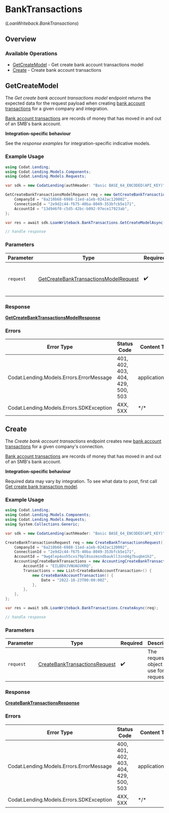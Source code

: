 # BankTransactions
(*LoanWriteback.BankTransactions*)

## Overview

### Available Operations

* [GetCreateModel](#getcreatemodel) - Get create bank account transactions model
* [Create](#create) - Create bank account transactions

## GetCreateModel

The *Get create bank account transactions model* endpoint returns the expected data for the request payload when creating [bank account transactions](https://docs.codat.io/lending-api#/schemas/BankTransactions) for a given company and integration.

[Bank account transactions](https://docs.codat.io/lending-api#/schemas/BankTransactions) are records of money that has moved in and out of an SMB's bank account.

**Integration-specific behaviour**

See the *response examples* for integration-specific indicative models.

### Example Usage

```csharp
using Codat.Lending;
using Codat.Lending.Models.Components;
using Codat.Lending.Models.Requests;

var sdk = new CodatLending(authHeader: "Basic BASE_64_ENCODED(API_KEY)");

GetCreateBankTransactionsModelRequest req = new GetCreateBankTransactionsModelRequest() {
    CompanyId = "8a210b68-6988-11ed-a1eb-0242ac120002",
    ConnectionId = "2e9d2c44-f675-40ba-8049-353bfcb5e171",
    AccountId = "13d946f0-c5d5-42bc-b092-97ece17923ab",
};

var res = await sdk.LoanWriteback.BankTransactions.GetCreateModelAsync(req);

// handle response
```

### Parameters

| Parameter                                                                                               | Type                                                                                                    | Required                                                                                                | Description                                                                                             |
| ------------------------------------------------------------------------------------------------------- | ------------------------------------------------------------------------------------------------------- | ------------------------------------------------------------------------------------------------------- | ------------------------------------------------------------------------------------------------------- |
| `request`                                                                                               | [GetCreateBankTransactionsModelRequest](../../Models/Requests/GetCreateBankTransactionsModelRequest.md) | :heavy_check_mark:                                                                                      | The request object to use for the request.                                                              |

### Response

**[GetCreateBankTransactionsModelResponse](../../Models/Requests/GetCreateBankTransactionsModelResponse.md)**

### Errors

| Error Type                               | Status Code                              | Content Type                             |
| ---------------------------------------- | ---------------------------------------- | ---------------------------------------- |
| Codat.Lending.Models.Errors.ErrorMessage | 401, 402, 403, 404, 429, 500, 503        | application/json                         |
| Codat.Lending.Models.Errors.SDKException | 4XX, 5XX                                 | \*/\*                                    |

## Create

The *Create bank account transactions* endpoint creates new [bank account transactions](https://docs.codat.io/lending-api#/schemas/BankTransactions) for a given company's connection.

[Bank account transactions](https://docs.codat.io/lending-api#/schemas/BankTransactions) are records of money that has moved in and out of an SMB's bank account.

**Integration-specific behaviour**

Required data may vary by integration. To see what data to post, first call [Get create bank transaction model](https://docs.codat.io/lending-api#/operations/get-create-bankTransactions-model).


### Example Usage

```csharp
using Codat.Lending;
using Codat.Lending.Models.Components;
using Codat.Lending.Models.Requests;
using System.Collections.Generic;

var sdk = new CodatLending(authHeader: "Basic BASE_64_ENCODED(API_KEY)");

CreateBankTransactionsRequest req = new CreateBankTransactionsRequest() {
    CompanyId = "8a210b68-6988-11ed-a1eb-0242ac120002",
    ConnectionId = "2e9d2c44-f675-40ba-8049-353bfcb5e171",
    AccountId = "9wg4lep4ush5cxs79pl8sozmsndbaukll3ind4g7buqbm1h2",
    AccountingCreateBankTransactions = new AccountingCreateBankTransactions() {
        AccountId = "EILBDVJVNUAGVKRQ",
        Transactions = new List<CreateBankAccountTransaction>() {
            new CreateBankAccountTransaction() {
                Date = "2022-10-23T00:00:00Z",
            },
        },
    },
};

var res = await sdk.LoanWriteback.BankTransactions.CreateAsync(req);

// handle response
```

### Parameters

| Parameter                                                                               | Type                                                                                    | Required                                                                                | Description                                                                             |
| --------------------------------------------------------------------------------------- | --------------------------------------------------------------------------------------- | --------------------------------------------------------------------------------------- | --------------------------------------------------------------------------------------- |
| `request`                                                                               | [CreateBankTransactionsRequest](../../Models/Requests/CreateBankTransactionsRequest.md) | :heavy_check_mark:                                                                      | The request object to use for the request.                                              |

### Response

**[CreateBankTransactionsResponse](../../Models/Requests/CreateBankTransactionsResponse.md)**

### Errors

| Error Type                               | Status Code                              | Content Type                             |
| ---------------------------------------- | ---------------------------------------- | ---------------------------------------- |
| Codat.Lending.Models.Errors.ErrorMessage | 400, 401, 402, 403, 404, 429, 500, 503   | application/json                         |
| Codat.Lending.Models.Errors.SDKException | 4XX, 5XX                                 | \*/\*                                    |